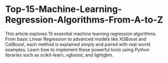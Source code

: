 # Top-15-Machine-Learning-Regression-Algorithms-From-A-to-Z
This article explores 15 essential machine learning regression algorithms. From basic Linear Regression to advanced models like XGBoost and CatBoost, each method is explained simply and paired with real-world examples. Learn how to implement these powerful tools using Python libraries such as scikit-learn, xgboost, and lightgbm.
